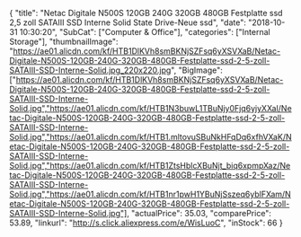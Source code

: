 {
	"title": "Netac Digitale N500S 120GB 240G 320GB 480GB Festplatte ssd 2,5 zoll SATAIII SSD Interne Solid State Drive-Neue ssd",
	"date": "2018-10-31 10:30:20",
	"SubCat": ["Computer & Office"],
	"categories": ["Internal Storage"],
	"thumbnailImage": "https://ae01.alicdn.com/kf/HTB1DlKVh8smBKNjSZFsq6yXSVXaB/Netac-Digitale-N500S-120GB-240G-320GB-480GB-Festplatte-ssd-2-5-zoll-SATAIII-SSD-Interne-Solid.jpg_220x220.jpg",
	"BigImage": ["https://ae01.alicdn.com/kf/HTB1DlKVh8smBKNjSZFsq6yXSVXaB/Netac-Digitale-N500S-120GB-240G-320GB-480GB-Festplatte-ssd-2-5-zoll-SATAIII-SSD-Interne-Solid.jpg","https://ae01.alicdn.com/kf/HTB1N3buwL1TBuNjy0Fjq6yjyXXaI/Netac-Digitale-N500S-120GB-240G-320GB-480GB-Festplatte-ssd-2-5-zoll-SATAIII-SSD-Interne-Solid.jpg","https://ae01.alicdn.com/kf/HTB1.mltovuSBuNkHFqDq6xfhVXaK/Netac-Digitale-N500S-120GB-240G-320GB-480GB-Festplatte-ssd-2-5-zoll-SATAIII-SSD-Interne-Solid.jpg","https://ae01.alicdn.com/kf/HTB1ZtsHblcXBuNjt_biq6xpmpXaz/Netac-Digitale-N500S-120GB-240G-320GB-480GB-Festplatte-ssd-2-5-zoll-SATAIII-SSD-Interne-Solid.jpg","https://ae01.alicdn.com/kf/HTB1nr1pwH1YBuNjSszeq6yblFXam/Netac-Digitale-N500S-120GB-240G-320GB-480GB-Festplatte-ssd-2-5-zoll-SATAIII-SSD-Interne-Solid.jpg"],
	"actualPrice": 35.03,
	"comparePrice": 53.89,
	"linkurl": "http://s.click.aliexpress.com/e/WisLuoC",
	"inStock": 66
}
